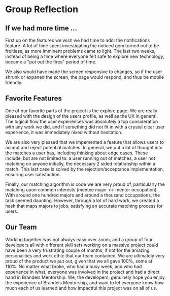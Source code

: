# Group Reflection

## If we had more time ... 

First up on the features we wish we had time to add: the notifications feature. A lot of time spent investigating the noticed gem turned out to be fruitless, as more imminent problems came to light. The last two weeks, instead of being a time where everyone felt safe to explore new technology, became a "put out the fires" period of time.

We also would have made the screen responsive to changes, so if the user shrunk or expaned the screen, the page would respond, and thus be mobile friendly. 

## Favorite Features

One of our favorite parts of the project is the explore page. We are really pleased with the design of the users profile, as well as the UX in general. The logical flow the user experiences was absolutely a top consideration with any work we did, and if something did not fit in with a crystal clear user experience, it was immediately nixed without hesitation. 

We are also very pleased that we impemented a feature that allows users to accept and reject potential matches. In general, we put a lot of thought into the matches a user has, including thinking about edge cases. These include, but are not limited to: a user running out of matches, a user not matching on anyone initially, the necessary 2 sided relationship within a match. This last case is solved by the rejection/acceptance implementation, ensuring user satisfaction. 

Finally, our matching algorithm is code we are very proud of, particularly the matching upon common interests (mentee major <-> mentor occupation). With around one hundred majors and around a thousand occupations, the task seemed daunting. However, through a lot of hard work, we created a hash that maps majors to jobs, satisfying an accurate matching process for users.

## Our Team 

Working together was not always easy over zoom, and a group of four developers all with different skill sets working on a massive project could have been a very frustrating couple of months, if not for the amazing personalities and work ethic that our team contained. We are ultimately very proud of the product we put out, given that we all gave 100%, some at 110%. No matter what broke, who had a busy week, and who had experience in what, everyone was involved in the project and had a direct hand in Brandeis Mentorship. We, the developers, genuinely hope you enjoy the experience of Brandeis Mentorship, and want to let everyone know how much each of us learned and how impactful this project was on all of us.
